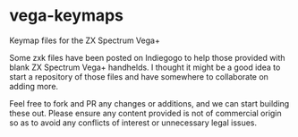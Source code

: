 # vega-keymaps
Keymap files for the ZX Spectrum Vega+

Some zxk files have been posted on Indiegogo to help those provided with blank ZX Spectrum Vega+ handhelds. I thought it might be a good idea to start a repository of those files and have somewhere to collaborate on adding more.

Feel free to fork and PR any changes or additions, and we can start building these out.  Please ensure any content provided is not of commercial origin so as to avoid any conflicts of interest or unnecessary legal issues.
